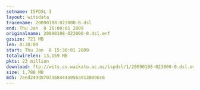 ```yaml
---
setname: ISPDSL I
layout: witsdata
tracename: 20090108-023000-0.dsl
end: Thu Jan  8 16:00:01 2009
originalname: 20090108-023000-0.dsl.erf
gzsize: 721 MB
len: 0:30:00
start: Thu Jan  8 15:30:01 2009
totalwirelen: 13,159 MB
pkts: 23 million
download: ftp://wits.cs.waikato.ac.nz/ispdsl/1/20090108-023000-0.dsl.erf.gz
size: 1,788 MB
md5: 7eed249d8707368444a056a9138096c6
---
```

